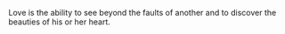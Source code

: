 Love is the ability to see beyond the faults of another and to discover the beauties of his or her heart.
